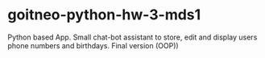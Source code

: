 # goitneo-python-hw-3-mds1
Python based App. Small chat-bot assistant to store, edit and display users phone numbers and birthdays. Final version (OOP)) 
